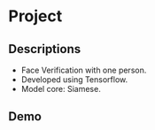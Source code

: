 # Project

## Descriptions

- Face Verification with one person.
- Developed using Tensorflow.
- Model core: Siamese.

## Demo